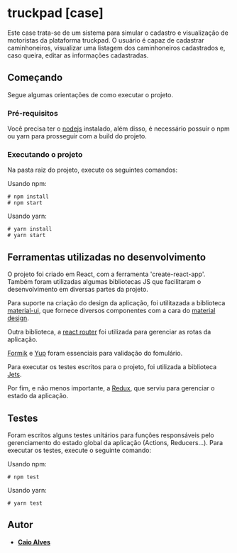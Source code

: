 # truckpad [case]

Este case trata-se de um sistema para simular o cadastro e visualização de motoristas da plataforma truckpad. O usuário é capaz de cadastrar caminhoneiros, visualizar uma listagem dos caminhoneiros cadastrados e, caso queira, editar as informações cadastradas.

## Começando

Segue algumas orientações de como executar o projeto.

### Pré-requisitos

Você precisa ter o [nodejs](https://nodejs.org/) instalado, além disso, é necessário possuir o npm ou yarn para prosseguir com a build do projeto.

### Executando o projeto
Na pasta raiz do projeto, execute os seguintes comandos:

Usando npm:

```
# npm install
# npm start
```

Usando yarn:

```
# yarn install
# yarn start
```

## Ferramentas utilizadas no desenvolvimento
O projeto foi criado em React, com a ferramenta 'create-react-app'. Também foram utilizadas algumas bibliotecas JS que facilitaram o desenvolvimento em diversas partes da projeto.

Para suporte na criação do design da aplicação, foi utilitazada a biblioteca [material-ui](https://material-ui.com/), que fornece diversos componentes com a cara do [material design](https://material.io/design/).

Outra biblioteca, a [react router](https://www.npmjs.com/package/react-router) foi utilizada para gerenciar as rotas da aplicação.

[Formik](https://www.npmjs.com/package/formik) e [Yup](https://www.npmjs.com/package/yup) foram essenciais para validação do fomulário.

Para executar os testes escritos para o projeto, foi utilizada a biblioteca [Jets](https://www.npmjs.com/package/jest).

Por fim, e não menos importante, a [Redux](https://www.npmjs.com/package/redux), que serviu para gerenciar o estado da aplicação.

## Testes
Foram escritos alguns testes unitários para funções responsáveis pelo gerenciamento do estado global da aplicação (Actions, Reducers...). Para executar os testes, execute o seguinte comando:

Usando npm:

```
# npm test
```

Usando yarn:

```
# yarn test
```

## Autor

* [**Caio Alves**](https://github.com/alvescaio)


